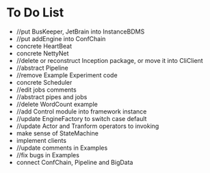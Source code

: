 # To Do List

* //put BusKeeper, JetBrain into InstanceBDMS
* //put addEngine into ConfChain
* concrete HeartBeat
* concrete NettyNet
* //delete or reconstruct Inception package, or move it into CliClient
* //abstract Pipeline
* //remove Example Experiment code
* concrete Scheduler
* //edit jobs comments
* //abstract pipes and jobs
* //delete WordCount example
* //add Control module into framework instance
* //update EngineFactory to switch case default
* //update Actor and Tranform operators to invoking
* make sense of StateMachine
* implement clients
* //update comments in Examples
* //fix bugs in Examples
* connect ConfChain, Pipeline and BigData